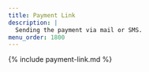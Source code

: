 ```yaml
---
title: Payment Link
description: |
  Sending the payment via mail or SMS.
menu_order: 1800
---
```


{% include payment-link.md %}
